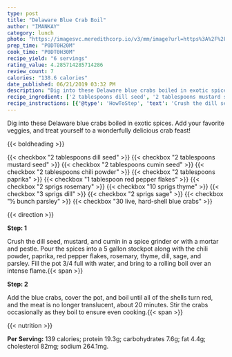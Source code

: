 ```yaml
---
type: post
title: "Delaware Blue Crab Boil"
author: "IMANKAY"
category: lunch
photo: "https://imagesvc.meredithcorp.io/v3/mm/image?url=https%3A%2F%2Fimages.media-allrecipes.com%2Fuserphotos%2F940298.jpg"
prep_time: "P0DT0H20M"
cook_time: "P0DT0H30M"
recipe_yield: "6 servings"
rating_value: 4.285714285714286
review_count: 7
calories: "138.6 calories"
date_published: 06/21/2019 03:32 PM
description: "Dig into these Delaware blue crabs boiled in exotic spices. Add your favorite veggies, and treat yourself to a wonderfully delicious crab feast!"
recipe_ingredient: ['2 tablespoons dill seed', '2 tablespoons mustard seed', '2 tablespoons cumin seed', '2 tablespoons chili powder', '2 tablespoons paprika', '1 tablespoon red pepper flakes', '2 sprigs rosemary', '10 sprigs thyme', '3 sprigs dill', '2 sprigs sage', '½ bunch parsley', '30 live, hard-shell blue crabs']
recipe_instructions: [{'@type': 'HowToStep', 'text': 'Crush the dill seed, mustard, and cumin in a spice grinder or with a mortar and pestle. Pour the spices into a 5 gallon stockpot along with the chili powder, paprika, red pepper flakes, rosemary, thyme, dill, sage, and parsley. Fill the pot 3/4 full with water, and bring to a rolling boil over an intense flame.\n'}, {'@type': 'HowToStep', 'text': 'Add the blue crabs, cover the pot, and boil until all of the shells turn red, and the meat is no longer translucent, about 20 minutes. Stir the crabs occasionally as they boil to ensure even cooking.\n'}]
---
```


Dig into these Delaware blue crabs boiled in exotic spices. Add your favorite veggies, and treat yourself to a wonderfully delicious crab feast! 

{{< boldheading >}}

{{< checkbox "2 tablespoons dill seed" >}}
{{< checkbox "2 tablespoons mustard seed" >}}
{{< checkbox "2 tablespoons cumin seed" >}}
{{< checkbox "2 tablespoons chili powder" >}}
{{< checkbox "2 tablespoons paprika" >}}
{{< checkbox "1 tablespoon red pepper flakes" >}}
{{< checkbox "2 sprigs rosemary" >}}
{{< checkbox "10 sprigs thyme" >}}
{{< checkbox "3 sprigs dill" >}}
{{< checkbox "2 sprigs sage" >}}
{{< checkbox "½ bunch parsley" >}}
{{< checkbox "30  live, hard-shell blue crabs" >}}


{{< direction >}}

**Step: 1**

Crush the dill seed, mustard, and cumin in a spice grinder or with a mortar and pestle. Pour the spices into a 5 gallon stockpot along with the chili powder, paprika, red pepper flakes, rosemary, thyme, dill, sage, and parsley. Fill the pot 3/4 full with water, and bring to a rolling boil over an intense flame.{{< span >}}

**Step: 2**

Add the blue crabs, cover the pot, and boil until all of the shells turn red, and the meat is no longer translucent, about 20 minutes. Stir the crabs occasionally as they boil to ensure even cooking.{{< span >}}

{{< nutrition >}}

**Per Serving:** 139 calories; protein 19.3g; carbohydrates 7.6g; fat 4.4g; cholesterol 82mg; sodium 264.1mg.